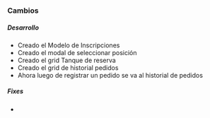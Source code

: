 <h3>Cambios</h3>
<h5>Desarrollo</h5>
<ul>
    <li>Creado el Modelo de Inscripciones</li>
    <li>Creado el modal de seleccionar posición</li>
    <li>Creado el grid Tanque de reserva</li>
    <li>Creado el grid de historial pedidos</li>
    <li>Ahora luego de registrar un pedido se va al historial de pedidos</li>
</ul>

<h5>Fixes</h5>
<ul>
<li></li>
</ul>